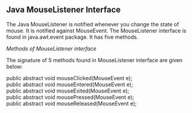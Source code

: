 ## Java MouseListener Interface

The Java MouseListener is notified whenever you change the state of mouse. It is notified against MouseEvent. The MouseListener interface is found in java.awt.event package. It has five methods.

*Methods of MouseListener interface*

The signature of 5 methods found in MouseListener interface are given below:

public abstract void mouseClicked(MouseEvent e);  
public abstract void mouseEntered(MouseEvent e);  
public abstract void mouseExited(MouseEvent e);  
public abstract void mousePressed(MouseEvent e);  
public abstract void mouseReleased(MouseEvent e); 

 
